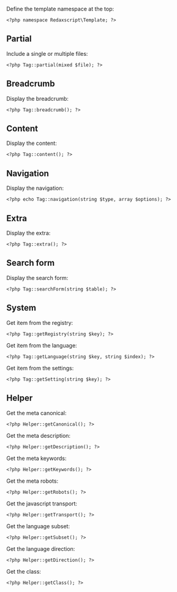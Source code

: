 Define the template namespace at the top:

```
<?php namespace Redaxscript\Template; ?>
```


Partial
-------

Include a single or multiple files:

```
<?php Tag::partial(mixed $file); ?>
```


Breadcrumb
----------

Display the breadcrumb:

```
<?php Tag::breadcrumb(); ?>
```


Content
-------

Display the content:

```
<?php Tag::content(); ?>
```


Navigation
----------

Display the navigation:

```
<?php echo Tag::navigation(string $type, array $options); ?>
```


Extra
-----

Display the extra:

```
<?php Tag::extra(); ?>
```


Search form
-----------

Display the search form:

```
<?php Tag::searchForm(string $table); ?>
```


System
------

Get item from the registry:

```
<?php Tag::getRegistry(string $key); ?>
```

Get item from the language:

```
<?php Tag::getLanguage(string $key, string $index); ?>
```

Get item from the settings:

```
<?php Tag::getSetting(string $key); ?>
```


Helper
------

Get the meta canonical:

```
<?php Helper::getCanonical(); ?>
```

Get the meta description:

```
<?php Helper::getDescription(); ?>
```

Get the meta keywords:

```
<?php Helper::getKeywords(); ?>
```

Get the meta robots:

```
<?php Helper::getRobots(); ?>
```

Get the javascript transport:

```
<?php Helper::getTransport(); ?>
```

Get the language subset:

```
<?php Helper::getSubset(); ?>
```

Get the language direction:

```
<?php Helper::getDirection(); ?>
```

Get the class:

```
<?php Helper::getClass(); ?>
```
